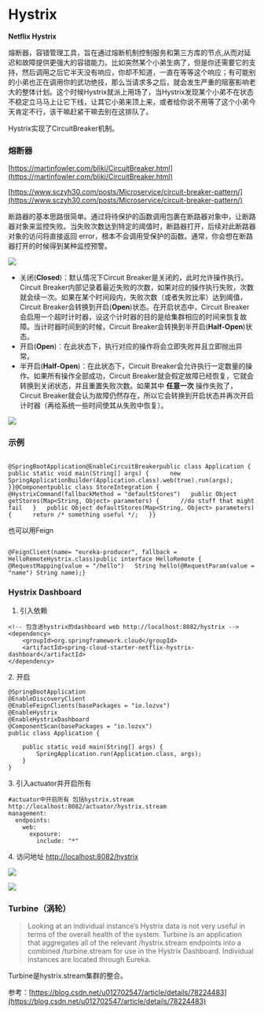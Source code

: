 # Hystrix

**Netflix Hystrix**

熔断器，容错管理工具，旨在通过熔断机制控制服务和第三方库的节点,从而对延迟和故障提供更强大的容错能力。比如突然某个小弟生病了，但是你还需要它的支持，然后调用之后它半天没有响应，你却不知道，一直在等等这个响应；有可能别的小弟也正在调用你的武功绝技，那么当请求多之后，就会发生严重的阻塞影响老大的整体计划。这个时候Hystrix就派上用场了，当Hystrix发现某个小弟不在状态不稳定立马马上让它下线，让其它小弟来顶上来，或者给你说不用等了这个小弟今天肯定不行，该干嘛赶紧干嘛去别在这排队了。

Hystrix实现了CircuitBreaker机制。

### 熔断器

[https://martinfowler.com/bliki/CircuitBreaker.html](https://martinfowler.com/bliki/CircuitBreaker.html)

[https://www.sczyh30.com/posts/Microservice/circuit-breaker-pattern/](https://www.sczyh30.com/posts/Microservice/circuit-breaker-pattern/)



断路器的基本思路很简单。通过将待保护的函数调用包裹在断路器对象中，让断路器对象来监控失败。当失败次数达到特定的阈值时，断路器打开，后续对此断路器对象的访问将直接返回 error，根本不会调用受保护的函数。通常，你会想在断路器打开的时候得到某种监控预警。  


![](../../.gitbook/assets/image%20%283%29.png)





* 关闭\(**Closed**\)：默认情况下Circuit Breaker是关闭的，此时允许操作执行。Circuit Breaker内部记录着最近失败的次数，如果对应的操作执行失败，次数就会续一次。如果在某个时间段内，失败次数（或者失败比率）达到阈值，Circuit Breaker会转换到开启\(**Open**\)状态。在开启状态中，Circuit Breaker会启用一个超时计时器，设这个计时器的目的是给集群相应的时间来恢复故障。当计时器时间到的时候，Circuit Breaker会转换到半开启\(**Half-Open**\)状态。
* 开启\(**Open**\)：在此状态下，执行对应的操作将会立即失败并且立即抛出异常。
* 半开启\(**Half-Open**\)：在此状态下，Circuit Breaker会允许执行一定数量的操作。如果所有操作全部成功，Circuit Breaker就会假定故障已经恢复，它就会转换到关闭状态，并且重置失败次数。如果其中 **任意一次** 操作失败了，Circuit Breaker就会认为故障仍然存在，所以它会转换到开启状态并再次开启计时器（再给系统一些时间使其从失败中恢复）。

![](../../.gitbook/assets/image%20%288%29.png)



### 示例

```text
​
@SpringBootApplication@EnableCircuitBreakerpublic class Application {   public static void main(String[] args) {      new SpringApplicationBuilder(Application.class).web(true).run(args);   }}@Componentpublic class StoreIntegration {   @HystrixCommand(fallbackMethod = "defaultStores")   public Object getStores(Map<String, Object> parameters) {      //do stuff that might fail   }   public Object defaultStores(Map<String, Object> parameters) {      return /* something useful */;   }}
```

也可以用Feign

```text

@FeignClient(name= "eureka-producer", fallback = HelloRemoteHystrix.class)public interface HelloRemote {   @RequestMapping(value = "/hello")   String hello(@RequestParam(value = "name") String name);}
```



### Hystrix Dashboard

1. 引入依赖

```text
<!-- 包含进hystrix的dashboard web http://localhost:8082/hystrix -->
<dependency>
    <groupId>org.springframework.cloud</groupId>
    <artifactId>spring-cloud-starter-netflix-hystrix-dashboard</artifactId>
</dependency>
```

 2. 开启

```text
@SpringBootApplication
@EnableDiscoveryClient
@EnableFeignClients(basePackages = "io.lozvx")
@EnableHystrix
@EnableHystrixDashboard
@ComponentScan(basePackages = "io.lozvx")
public class Application {
    
    public static void main(String[] args) {
        SpringApplication.run(Application.class, args);
    }
}
```

 3.  引入actuator并开启所有

```text
#actuator中开启所有 包括hystrix.stream http://localhost:8082/actuator/hystrix.stream
management:
  endpoints:
    web:
      exposure:
        include: "*"
```

 4. 访问地址 [http://localhost:8082/hystrix](http://localhost:8082/hystrix)

![](../../.gitbook/assets/image%20%289%29.png)

![](../../.gitbook/assets/image%20%286%29.png)



### Turbine（涡轮）

> Looking at an individual instance’s Hystrix data is not very useful in terms of the overall health of the system. Turbine is an application that aggregates all of the relevant /hystrix.stream endpoints into a combined /turbine.stream for use in the Hystrix Dashboard. Individual instances are located through Eureka.

Turbine是hystrix.stream集群的整合。

参考：[https://blog.csdn.net/u012702547/article/details/78224483](https://blog.csdn.net/u012702547/article/details/78224483)

